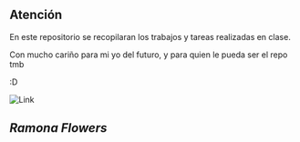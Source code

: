 ## Atención
En este repositorio se recopilaran los trabajos y tareas realizadas en clase. 

Con mucho cariño para mi yo del futuro, y para quien le pueda ser el repo tmb

:D

![Link](https://i.pinimg.com/736x/09/d8/d8/09d8d8e6e412188de35a34f9ea7a00fe.jpg)

## *Ramona Flowers*

